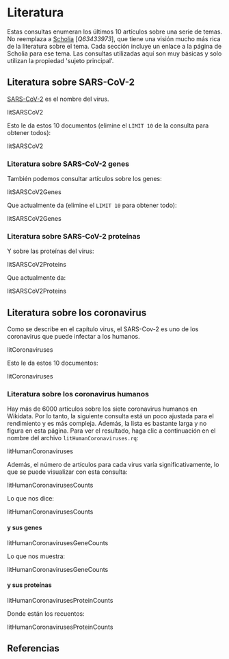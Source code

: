 # Literatura

Estas consultas enumeran los últimos 10 <topic>artículos</topic> sobre una serie de temas. No reemplaza a [Scholia](https://tools.wmflabs.org/scholia/) [<cite>Q63433973</cite>], que tiene una visión mucho más rica de la <topic>literatura</topic> sobre el tema. Cada sección incluye un enlace a la página de Scholia para ese tema. Las consultas utilizadas aquí son muy básicas y solo utilizan la propiedad 'sujeto principal'.

## Literatura sobre SARS-CoV-2

[SARS-CoV-2](https://tools.wmflabs.org/scholia/topic/Q82069695) es el nombre del virus.

<sparql>litSARSCoV2</sparql>

Esto le da estos 10 documentos (elimine el `LIMIT 10` de la consulta para obtener todos):

<out>litSARSCoV2</out>

### Literatura sobre SARS-CoV-2 genes

También podemos consultar artículos sobre los genes:

<sparql>litSARSCoV2Genes</sparql>

Que actualmente da (elimine el `LIMIT 10` para obtener todo):

<out>litSARSCoV2Genes</out>

### Literatura sobre SARS-CoV-2 proteínas

Y sobre las proteínas del virus:

<sparql>litSARSCoV2Proteins</sparql>

Que actualmente da:

<out>litSARSCoV2Proteins</out>

## Literatura sobre los coronavirus

Como se describe en el capítulo <xref>virus</xref>, el SARS-Cov-2 es uno de los coronavirus que puede infectar a los humanos.

<sparql>litCoronaviruses</sparql>

Esto le da estos 10 documentos:

<out>litCoronaviruses</out>

### Literatura sobre los coronavirus humanos

Hay más de 6000 artículos sobre los siete coronavirus humanos en Wikidata. Por lo tanto, la siguiente consulta está un poco ajustada para el rendimiento y es más compleja. Además, la lista es bastante larga y no figura en esta página.
Para ver el resultado, haga clic a continuación en el nombre del archivo `litHumanCoronaviruses.rq`:

<sparql>litHumanCoronaviruses</sparql>

Además, el número de artículos para cada virus varía significativamente, lo que se puede visualizar con esta consulta:

<sparql>litHumanCoronavirusesCounts</sparql>

Lo que nos dice:

<out>litHumanCoronavirusesCounts</out>

#### y sus genes

<sparql>litHumanCoronavirusesGeneCounts</sparql>

Lo que nos muestra:

<out>litHumanCoronavirusesGeneCounts</out>

#### y sus proteínas

<sparql>litHumanCoronavirusesProteinCounts</sparql>

Donde están los recuentos:

<out>litHumanCoronavirusesProteinCounts</out>

## Referencias

<references/>
